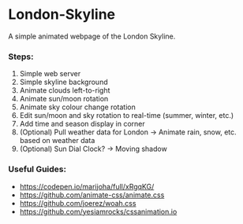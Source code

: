 # London-Skyline

A simple animated webpage of the London Skyline.

### Steps:
1. Simple web server
2. Simple skyline background
3. Animate clouds left-to-right
4. Animate sun/moon rotation
5. Animate sky colour change rotation
6. Edit sun/moon and sky rotation to real-time (summer, winter, etc.)
7. Add time and season display in corner
8. (Optional) Pull weather data for London -> Animate rain, snow, etc. based on weather data
9. (Optional) Sun Dial Clock? -> Moving shadow

### Useful Guides:
- https://codepen.io/marijoha/full/xRgqKG/
- https://github.com/animate-css/animate.css
- https://github.com/joerez/woah.css
- https://github.com/yesiamrocks/cssanimation.io
